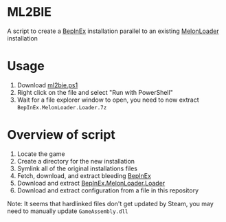 # ML2BIE
A script to create a [BepInEx](https://github.com/BepInEx/) installation parallel to an existing [M](https://en.wikipedia.org/wiki/Garbage)[elonLoader](https://github.com/LavaGang/MelonLoader/) installation

# Usage
1. Download [ml2bie.ps1](https://raw.githubusercontent.com/xKiraiChan/ML2BIE/master/ml2bie.ps1)
2. Right click on the file and select "Run with PowerShell"
3. Wait for a file explorer window to open, you need to now extract `BepInEx.MelonLoader.Loader.7z`

# Overview of script
1. Locate the game
2. Create a directory for the new installation
3. Symlink all of the original installations files
4. Fetch, download, and extract bleeding [BepInEx](https://github.com/BepInEx/BepInEx)
5. Download and extract [BepInEx.MelonLoader.Loader](https://github.com/BepInEx/BepInEx.MelonLoader.Loader)
6. Download and extract configuration from a file in this repository

Note: It seems that hardlinked files don't get updated by Steam, you may need to manually update `GameAssembly.dll`
